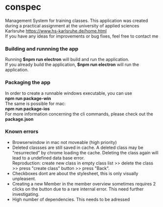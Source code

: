 # conspec
Management System for training classes.
This application was created during a practical assignment at the university of applied sciences Karlsruhe <a href = "https://www.hs-karlsruhe.de/home.html">https://www.hs-karlsruhe.de/home.html</a><br>
If you have any ideas for improvements or bug fixes, feel free to contact me <br>

<h3>Building and runnning the app</h3>
Running <strong>$npm run electron</strong> will build and run the application.<br>
If you already build the application, <strong>$npm run electron</strong> will run the application.

<h3>Packaging the app</h3>
In order to create a runnable windows executable, you can use <br>
<strong> npm run package-win</strong> <br>
The same is possible for mac: <br>
<strong> npm run package-ios</strong><br>
For more information concerning the cli commands, please check out the <strong>package.json</strong>

<h3> Known errors </h3>
<ul>
<li>Browserwindow in mac not moveable (high priority)</li>
<li>Deleted classses are still saved in cache. A deleted class may be "resurrected" by chrome loading the cache. Deleting the class again will lead to a undefined data base error. <br>
Reproduction: create new class in empty class list >> delete the class >> press "create class" button >> press "Back". </li>
<li>Checkboxes dont are about the stylesheet, this is only visually unpleasent.</li>
<li>Creating a new Member in the member overview sometimes requires 2 clicks on the button due to a rare internal error. This need further investigating.</li>
<li>High number of dependencies. This needs to be adressed</li>
</ul>
